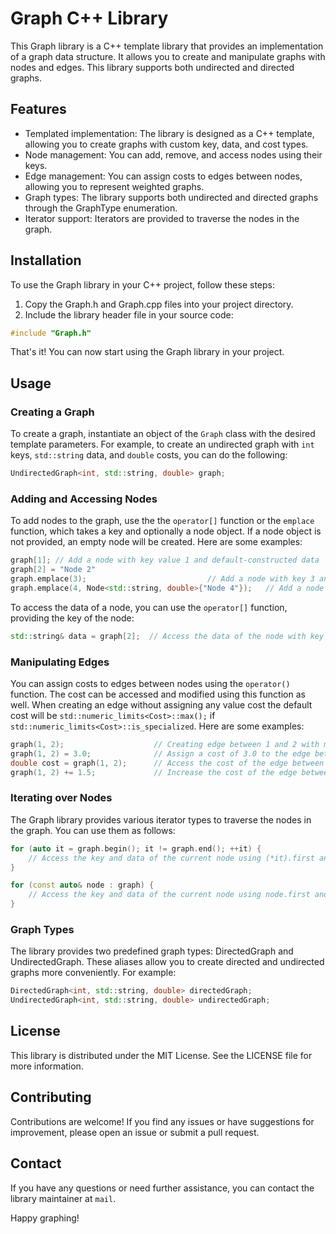 
# Graph C++ Library

This Graph library is a C++ template library that provides an implementation of a graph data structure. It allows you to create and manipulate graphs with nodes and edges. This library supports both undirected and directed graphs.

## Features
- Templated implementation: The library is designed as a C++ template, allowing you to create graphs with custom key, data, and cost types.
- Node management: You can add, remove, and access nodes using their keys.
- Edge management: You can assign costs to edges between nodes, allowing you to represent weighted graphs.
- Graph types: The library supports both undirected and directed graphs through the GraphType enumeration.
- Iterator support: Iterators are provided to traverse the nodes in the graph.

## Installation
To use the Graph library in your C++ project, follow these steps:

1. Copy the Graph.h and Graph.cpp files into your project directory.
2. Include the library header file in your source code:

```cpp
#include "Graph.h"
```
That's it! You can now start using the Graph library in your project.

## Usage
### Creating a Graph
To create a graph, instantiate an object of the `Graph` class with the desired template parameters. For example, to create an undirected graph with `int` keys, `std::string` data, and `double` costs, you can do the following:

``` cpp
UndirectedGraph<int, std::string, double> graph;
```

### Adding and Accessing Nodes
To add nodes to the graph, use the the `operator[]` function or the `emplace` function, which takes a key and optionally a node object. If a node object is not provided, an empty node will be created. Here are some examples:

```cpp
graph[1]; // Add a node with key value 1 and default-constructed data
graph[2] = "Node 2"
graph.emplace(3);                           // Add a node with key 3 and default-constructed data
graph.emplace(4, Node<std::string, double>{"Node 4"});   // Add a node with key 4 and custom data
```

To access the data of a node, you can use the `operator[]` function, providing the key of the node:

```cpp
std::string& data = graph[2];  // Access the data of the node with key 2
```

### Manipulating Edges
You can assign costs to edges between nodes using the `operator()` function. The cost can be accessed and modified using this function as well. When creating an edge without assigning any value cost the default cost will be `std::numeric_limits<Cost>::max();` if `std::numeric_limits<Cost>::is_specialized`. Here are some examples:

```cpp
graph(1, 2);    	            // Creating edge between 1 and 2 with max value of double
graph(1, 2) = 3.0;              // Assign a cost of 3.0 to the edge between nodes 1 and 2
double cost = graph(1, 2);      // Access the cost of the edge between nodes 1 and 2
graph(1, 2) += 1.5;             // Increase the cost of the edge between nodes 1 and 2 by 1.5 
```

### Iterating over Nodes
The Graph library provides various iterator types to traverse the nodes in the graph. You can use them as follows:

```cpp
for (auto it = graph.begin(); it != graph.end(); ++it) {
    // Access the key and data of the current node using (*it).first and (*it).second
}

for (const auto& node : graph) {
    // Access the key and data of the current node using node.first and node.second
}
```

### Graph Types
The library provides two predefined graph types: DirectedGraph and UndirectedGraph. These aliases allow you to create directed and undirected graphs more conveniently. For example:

```cpp
DirectedGraph<int, std::string, double> directedGraph;
UndirectedGraph<int, std::string, double> undirectedGraph;
```

## License
This library is distributed under the MIT License. See the LICENSE file for more information.

## Contributing
Contributions are welcome! If you find any issues or have suggestions for improvement, please open an issue or submit a pull request.

## Contact
If you have any questions or need further assistance, you can contact the library maintainer at `mail`.

Happy graphing!
